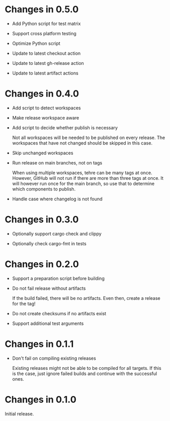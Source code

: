 # Changes in 0.5.0

-   Add Python script for test matrix

-   Support cross platform testing

-   Optimize Python script

-   Update to latest checkout action

-   Update to latest gh-release action

-   Update to latest artifact actions

# Changes in 0.4.0

-   Add script to detect workspaces

-   Make release workspace aware

-   Add script to decide whether publish is necessary

    Not all workspaces will be needed to be published on every release. The
    workspaces that have not changed should be skipped in this case.

-   Skip unchanged workspaces

-   Run release on main branches, not on tags

    When using multiple workspaces, tehre can be many tags at once. However,
    GitHub will not run if there are more than three tags at once. It will
    however run once for the main branch, so use that to determine which
    components to publish.

-   Handle case where changelog is not found

# Changes in 0.3.0

-   Optionally support cargo check and clippy

-   Optionally check cargo-fmt in tests

# Changes in 0.2.0

-   Support a preparation script before building

-   Do not fail release without artifacts

    If the build failed, there will be no artifacts. Even then, create a
    release for the tag!

-   Do not create checksums if no artifacts exist

-   Support additional test arguments

# Changes in 0.1.1

-   Don't fail on compiling existing releases

    Existing releases might not be able to be compiled for all targets. If
    this is the case, just ignore failed builds and continue with the
    successful ones.

# Changes in 0.1.0

Initial release.
